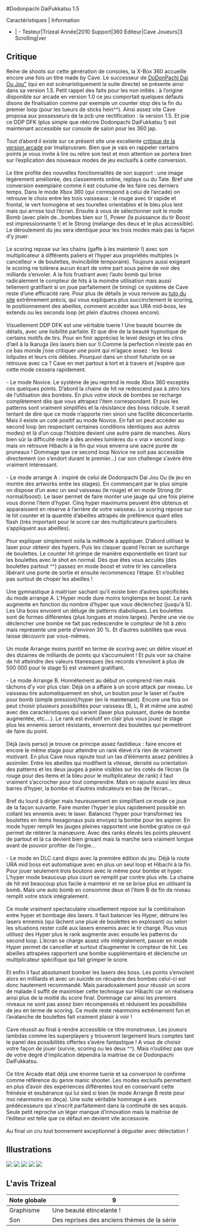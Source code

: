 #Dodonpachi DaiFukkatsu 1.5

Caractéristiques | Information
- | -
Testeur|Trizeal
Année|2010
Support|360
Editeur|Cave
Joueurs|3
Scrolling|ver

## Critique
Reine de shoots sur cette génération de consoles, la X-Box 360 accueille encore une fois un titre made by Cave. Le successeur de <a href="index.php?page=fiche&id=477">DoDonPachi Dai Ou Jou"</a> (qui en est scénaristiquement la suite directe) se présente ainsi dans sa version 1.5. Petit rappel des faits pour les non initiés : à l’origine disponible sur arcade en version 1.0 ce jeu comportait quelques défauts disons de finalisation comme par exemple un counter stop dès la fin du premier loop (pour les tueurs de sticks hein^^). Ainsi assez vite Cave proposa aux possesseurs de la pcb une rectification : la version 1.5. Et joie ce DDP DFK (plus simple que réécrire Dodonpachi DaiFukkatsu !) est maintenant accessible sur console de salon pour les 360 jap.<br/><br/>Tout d’abord il existe sur ce présent site une excellente <a href="index.php?page=fiche&id=1159">critique de la version arcade</a> par Imaliprusram. Bien que je vais en rappeler certains points je vous invite à lire ou relire son test et mon attention se portera bien sur l’explication des nouveaux modes de jeu exclusifs à cette conversion.<br/><br/>Le titre profite des nouvelles fonctionnalités de son support : une image légèrement améliorée, des classements online, replays ou du Tate. Bref une conversion exemplaire comme il est coutume de les faire ces derniers temps. Dans le mode Xbox 360 (qui correspond à celui de l’arcade) on retrouve le choix entre les trois vaisseaux : le rouge avec tir rapide et frontal, le vert homogène et ses tourelles orientables et le bleu plus lent mais qui arrose tout l’écran. Ensuite à vous de sélectionner soit le mode Bomb (avec plein de…bombes bien sur !), Power (la puissance du tir Boost est impressionnante !) et le Strong (mélange des deux et le plus accessible). Le déroulement du jeu sera identique pour les trois modes mais pas la façon d’y jouer.<br/><br/>Le scoring repose sur les chains (gaffe à les maintenir !) avec son multiplicateur à différents paliers et l’hyper aux propriétés multiples (« cancelleur » de boulettes, invincibilité temporaire). Toujours aussi exigeant le scoring ne tolérera aucun écart de votre part sous peine de voir des milliards s’envoler. A la fois frustrant avec l’auto bomb qui brise radicalement le compteur de hits à la moindre utilisation mais aussi tellement gratifiant si on joue parfaitement (le timing) ce système de Cave reste d’une efficacité rare. Pour plus de détails je vous renvoie au <a href="http://forum.shmup.com/viewtopic.php?f=18&t=13391">tuto du site</a> extrêmement précis, qui vous expliquera plus succinctement le scoring, le positionnement des abeilles, comment accéder aux URA mid-boss, les extends ou les seconds loop (et plein d’autres choses encore).<br/><br/>Visuellement DDP DFK est une véritable tuerie ! Une beauté bourrée de détails, avec une lisibilité parfaite. Et que dire de la beauté hypnotique de certains motifs de tirs. Pour en finir appréciez le level design et les clins d’œil à la Ikaruga (les lasers bien sur !).Comme la perfection n’existe pas en ce bas monde j’ose critiquer une point qui m’agace assez : les boss loliputes et leurs cris débiles. Pourquoi dans un shoot futuriste on se retrouve avec ca ? Cave en met partout à tort et à travers et j’espère que cette mode cessera rapidement.<br/><br/>- Le mode Novice. Le système de jeu reprend le mode Xbox 360 exceptés ces quelques points. D’abord la chaine de hit ne redescend pas à zéro lors de l’utilisation des bombes. En plus votre stock de bombes se recharge complètement dès que vous attrapez l’item correspondant. Et puis les patterns sont vraiment simplifiés et la résistance des boss ridicule. Il serait tentant de dire que ce mode n’apporte rien sinon une facilité déconcertante. Mais il existe un coté positif au mode Novice. En fait on peut accéder au second loop (en respectant certaines conditions identiques aux autres modes) et là d’un coup l’histoire devient une autre paire de manches. Alors bien sûr la difficulté reste à des années lumières du « vrai » second loop mais on retrouve Hibachi à la fin qui vous enverra une sacré purée de pruneaux ! Dommage que ce second loop Novice ne soit pas accessible directement (on s’endort durant le premier…) car son challenge s’avère être vraiment intéressant.<br/><br/>- Le mode arrange A : inspiré de celui de Dodonpachi Dai Jou Ou (le jeu en montre des artworks entre les stages). En commençant par le plus simple on dispose d’un avec un seul vaisseau (le rouge) et en mode Strong (tir normal/boost). Le laser permet de faire monter une jauge qui une fois pleine vous donne l’item d’hyper. Cinq hyper maximums peuvent être obtenus et apparaissent en réserve à l’arrière de votre vaisseau. Le scoring repose sur le hit counter et la quantité d’abeilles attrapés de préférence quant elles flash (très important pour le score car des multiplicateurs particuliers s’appliquent aux abeilles).<br/><br/>Pour expliquer simplement voila la méthode à appliquer. D’abord utilisez le laser pour obtenir des hypers. Puis les claquer quand l’ecran se surcharge de boulettes. Le counter hit grimpe de manière exponentielle en tirant sur les boulettes avec le shot en normal. Dès que êtes vous acculés (des boulettes partout ^^) passez en mode boost et votre tir les cancellera libérant une porte de sortie et ensuite recommencez l’étape. Et n’oubliez pas surtout de choper les abeilles !<br/><br/>Une gymnastique à maitriser sachant qu’il existe bien d’autres spécificités du mode arrange A. L’Hyper mode dure moins longtemps en boost. Le rank augmente en fonction du nombre d’hyper que vous déclenchez (jusqu'à 5). Les Ura boss envoient un déluge de patterns diaboliques. Les boulettes sont de formes différentes (plus longues et moins larges). Perdre une vie ou déclencher une bombe ne fait pas redescendre le compteur de hit à zéro mais représente une perte d’environ 30 %. Et d’autres subtilités que vous laisse découvrir par vous-mêmes.<br/><br/>Un mode Arrange moins punitif en terme de scoring avec un délire visuel et des dizaines de milliards de points qui s’accumulent ! Et puis voir sa chaine de hit atteindre des valeurs titanesques (les records s’envolent à plus de 500 000 pour le stage 5) est vraiment gratifiant.<br/><br/>- Le mode Arrange B. Honnêtement au début on comprend rien mais tâchons d’y voir plus clair. Déjà on a affaire à un score attack par niveau. Le vaisseau tire automatiquement en shot, un bouton pour le laser et l’autre pour bomb (simple pression)/hyper (en le maintenant). Encore une fois on peut choisir plusieurs possibilités pour vaisseau (B, L, R et même une autre) avec des caractéristiques qui varient (laser plus puissant, durée de bombe augmentée, etc.…). Le rank est évolutif en clair plus vous jouez le stage plus les ennemis seront résistants, enverront des boulettes qui permettront de faire du point.<br/><br/>Déjà (avis perso) je trouve ce principe assez fastidieux : faire encore et encore le même stage pour atteindre un rank élevé n’a rien de vraiment motivant. En plus Cave nous rajoute tout un tas d’éléments assez pénibles à assimiler. Entre les abeilles qui modifient la vitesse, densité ou orientation des patterns et les deux jauges à peine visibles sur les cotés de l’écran (la rouge pour des items et la bleu pour le multiplicateur de rank) il faut vraiment s’accrocher pour tout comprendre. Mais on rajoute aussi les deux barres d’hyper, la bombe et d’autres indicateurs en bas de l’écran…<br/><br/>Bref du lourd à diriger mais heureusement en simplifiant ce mode ce joue de la façon suivante. Faire monter l’hyper le plus rapidement possible en collant les ennemis avec le laser. Balancez l’hyper pour transformez les boulettes en items hexagonaux puis envoyez la bombe pour les aspirer. En mode hyper remplir les jauges pleines rapportent une bombe gratos ce qui permet de réitérer la manœuvre. Avec des ranks élevés les points pleuvent de partout et là ca devient bien grisant mais la marche sera vraiment longue avant de pouvoir profiter de l’orgie…<br/><br/>- Le mode en DLC card dispo avec la première édition du jeu. Déjà la route URA mid boss est automatique avec en plus un seul loop et Hibachi à la fin. Pour jouer seulement trois boutons avec le même pour bombe et hyper. L’hyper mode beaucoup plus court se remplit par contre plus vite. La chaine de hit est beaucoup plus facile à maintenir et ne se brise plus en utilisant la bomb. Mais une auto bomb en consomme deux et l’item B de fin de niveau remplit votre stock intégralement.<br/><br/>Ce mode vraiment spectaculaire visuellement repose sur la combinaison entre hyper et bombage des lasers. Il faut balancer les Hyper, détruire les lasers ennemis (qui lâchent une pluie de boulettes en explosant) ou selon les situations rester collé aux lasers ennemis avec le tir chargé. Plus vous utilisez des Hyper plus le rank augmente avec ensuite les patterns du second loop. L’écran se charge assez vite intégralement, passer en mode Hyper permet de canceller et surtout d’augmenter le compteur de hit. Les abeilles attrapées rapportent une bombe supplémentaire et déclenche un multiplicateur spécifique qui fait grimper le score.<br/><br/>Et enfin il faut absolument bomber les lasers des boss. Les points s’envolent alors en milliards et avec un suicide on récupère des bombes celui-ci est donc hautement recommandé. Mais paradoxalement pour réussir un score de malade il suffit de maximiser cette technique sur Hibachi car on réalisera ainsi plus de la moitié du score final. Dommage car ainsi les premiers niveaux ne sont pas assez bien récompensés et réduisent les possibilités de jeu en terme de scoring. Ce mode reste néanmoins extrêmement fun et l’avalanche de boulettes fait vraiment plaisir à voir !<br/><br/>Cave réussit au final à rendre accessible ce titre monstrueux. Les joueurs lambdas comme les superplayers y trouveront largement leurs comptes tant le panel des possibilités offertes s’avère fantastique ! A vous de choisir votre façon de jouer (survie, scoring ou les deux ^^). Mais n’oubliez pas que de votre degré d’implication dépendra la maitrise de ce Dodonpachi DaiFukkatsu.<br/><br/>Ce titre Arcade était déjà une énorme tuerie et sa conversion le confirme comme référence du genre manic shooter. Les modes exclusifs permettent en plus d’avoir des expériences différentes tout en conservant cette frénésie et exubérance qui lui sied si bien (le mode Arrange B reste pour moi néanmoins en deça). Une suite véritable hommage à ses prédécesseurs qui s’inscrit parfaitement dans la continuité de ses acquis. Seule petit reproche un léger manque d’innovation mais la maitrise de l’éditeur est telle que ce défaut en devient vite accessoire.<br/><br/>Au final un cru tout bonnement exceptionnel à déguster avec délectation !<br/>

## Illustrations
![](http://www.shmup.com/images/thumbs/img_fiche_1_1472.jpg)
![](http://www.shmup.com/images/thumbs/img_fiche_2_1472.jpg)
![](http://www.shmup.com/images/thumbs/img_fiche_3_1472.jpg)
![](http://www.shmup.com/images/thumbs/img_fiche_4_1472.jpg)
![](http://www.shmup.com/images/thumbs/img_fiche_5_1472.jpg)

## L'avis Trizeal
Note globale|9
-|-
Graphisme|Une beauté étincelante !
Son|Des reprises des anciens thèmes de la série
